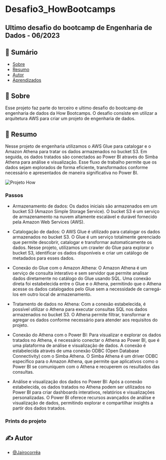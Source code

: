 # Desafio3_HowBootcamps
## Ultimo desafio do bootcamp de Engenharia de Dados - 06/2023

</p>

## 📝 Sumário

- [Sobre](#sobre)
- [Resumo](#Resumo)
- [Autor](#autor)
- [Aprendizados](#Aprendizados)

## 🧐 Sobre <a name = "sobre"></a>

Esse projeto faz parte do terceiro e ultimo desafio do bootcamp de engenharia de dados da How Bootcamps.
O desafio consiste em utilizar a arquitetura AWS para criar um projeto de engenharia de dados.

## 🏁 Resumo <a name = "Resumo"></a>

Nesse projeto de engenharia utilizamos o AWS Glue para catalogar e o Amazon Athena para tratar os dados armazenados no bucket S3. Em seguida, os dados tratados são conectados ao Power BI através do Simba Athena para análise e visualização. Esse fluxo de trabalho permite que os dados sejam explorados de forma eficiente, transformados conforme necessário e apresentados de maneira significativa no Power BI.


![Projeto How](https://github.com/Jairocorrea22/Jairo_data_engeneering/assets/111188620/26d09edc-a6c8-46ea-b0ca-363fa9feccde)

### Passos

 -  Armazenamento de dados: Os dados iniciais são armazenados em um bucket S3 (Amazon Simple Storage Service).
   O bucket S3 é um serviço de armazenamento na nuvem altamente escalável e durável fornecido pela Amazon Web Services (AWS).

 - Catalogação de dados: O AWS Glue é utilizado para catalogar os dados armazenados no bucket S3. O Glue é um serviço totalmente gerenciado que permite descobrir, catalogar e transformar automaticamente os dados. Nesse projeto, utilizamos um crawler do Glue para explorar o bucket S3, identificar os dados disponíveis e criar um catálogo de metadados para esses dados.
   
 - Conexão do Glue com o Amazon Athena: O Amazon Athena é um serviço de consulta interativo e sem servidor que permite analisar dados diretamente no catálogo do Glue usando SQL. Uma conexão direta foi estabelecida entre o Glue e o Athena, permitindo que o Athena acesse os dados catalogados pelo Glue sem a necessidade de carregá-los em outro local de armazenamento.

 - Tratamento de dados no Athena: Com a conexão estabelecida, é possível utilizar o Athena para executar consultas SQL nos dados armazenados no bucket S3. O Athena permite filtrar, transformar e agregar os dados conforme necessário para atender aos requisitos do projeto.
   
 - Conexão do Athena com o Power BI: Para visualizar e explorar os dados tratados no Athena, é necessário conectar o Athena ao Power BI, que é uma plataforma de análise e visualização de dados. A conexão é estabelecida através de uma conexão ODBC (Open Database Connectivity) com o Simba Athena. O Simba Athena é um driver ODBC específico para o Amazon Athena, que permite que aplicativos como o Power BI se comuniquem com o Athena e recuperem os resultados das consultas.
   
 - Análise e visualização dos dados no Power BI: Após a conexão estabelecida, os dados tratados no Athena podem ser utilizados no Power BI para criar dashboards interativos, relatórios e visualizações personalizadas. O Power BI oferece recursos avançados de análise e visualização de dados, permitindo explorar e compartilhar insights a partir dos dados tratados.

   


### Prints do projeto





## ✍️ Autor <a name = "autor"></a>

- [@Jairocorrêa](https://www.linkedin.com/in/jairo-corr%C3%AAa-a48456120/)





